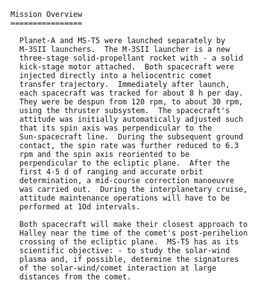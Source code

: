 
 
    Mission Overview
    ================
 
      Planet-A and MS-T5 were launched separately by
      M-3SII launchers.  The M-3SII launcher is a new
      three-stage solid-propellant rocket with - a solid
      kick-stage motor attached.  Both spacecraft were
      injected directly into a heliocentric comet
      transfer trajectory.  Immediately after launch,
      each spacecraft was tracked for about 8 h per day.
      They were be despun from 120 rpm, to about 30 rpm,
      using the thruster subsystem.  The spacecraft's
      attitude was initially automatically adjusted such
      that its spin axis was perpendicular to the
      Sun-spacecraft line.  During the subsequent ground
      contact, the spin rate was further reduced to 6.3
      rpm and the spin axis reoriented to be
      perpendicular to the ecliptic plane.  After the
      first 4-5 d of ranging and accurate orbit
      determination, a mid-course correction manoeuvre
      was carried out.  During the interplanetary cruise,
      attitude maintenance operations will have to be
      performed at 1Od intervals.
 
      Both spacecraft will make their closest approach to
      Halley near the time of the comet's post-perihelion
      crossing of the ecliptic plane.  MS-T5 has as its
      scientific objective: - to study the solar-wind
      plasma and, if possible, determine the signatures
      of the solar-wind/comet interaction at large
      distances from the comet.
 
        